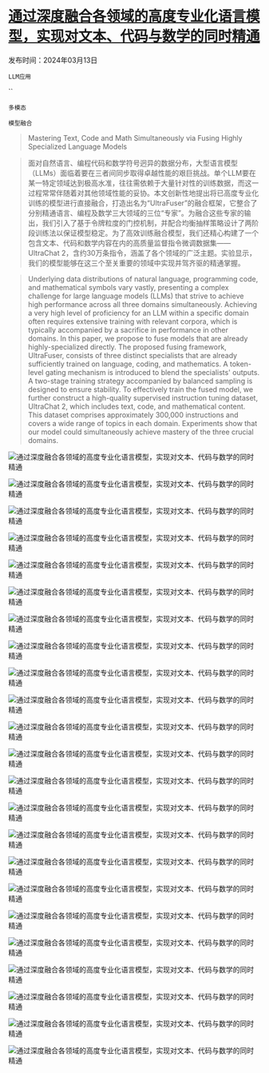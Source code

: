 # [通过深度融合各领域的高度专业化语言模型，实现对文本、代码与数学的同时精通](https://arxiv.org/abs/2403.08281)

发布时间：2024年03月13日

`LLM应用`

``

`多模态`

`模型融合`

> Mastering Text, Code and Math Simultaneously via Fusing Highly Specialized Language Models

> 面对自然语言、编程代码和数学符号迥异的数据分布，大型语言模型（LLMs）面临着要在三者间同步取得卓越性能的艰巨挑战。单个LLM要在某一特定领域达到极高水准，往往需依赖于大量针对性的训练数据，而这一过程常常伴随着对其他领域性能的妥协。本文创新性地提出将已高度专业化训练的模型进行直接融合，打造出名为“UltraFuser”的融合框架，它整合了分别精通语言、编程及数学三大领域的三位“专家”。为融合这些专家的输出，我们引入了基于令牌粒度的门控机制，并配合均衡抽样策略设计了两阶段训练法以保证模型稳定。为了高效训练融合模型，我们还精心构建了一个包含文本、代码和数学内容在内的高质量监督指令微调数据集——UltraChat 2，含约30万条指令，涵盖了各个领域的广泛主题。实验显示，我们的模型能够在这三个至关重要的领域中实现并驾齐驱的精通掌握。

> Underlying data distributions of natural language, programming code, and mathematical symbols vary vastly, presenting a complex challenge for large language models (LLMs) that strive to achieve high performance across all three domains simultaneously. Achieving a very high level of proficiency for an LLM within a specific domain often requires extensive training with relevant corpora, which is typically accompanied by a sacrifice in performance in other domains. In this paper, we propose to fuse models that are already highly-specialized directly. The proposed fusing framework, UltraFuser, consists of three distinct specialists that are already sufficiently trained on language, coding, and mathematics. A token-level gating mechanism is introduced to blend the specialists' outputs. A two-stage training strategy accompanied by balanced sampling is designed to ensure stability. To effectively train the fused model, we further construct a high-quality supervised instruction tuning dataset, UltraChat 2, which includes text, code, and mathematical content. This dataset comprises approximately 300,000 instructions and covers a wide range of topics in each domain. Experiments show that our model could simultaneously achieve mastery of the three crucial domains.

![通过深度融合各领域的高度专业化语言模型，实现对文本、代码与数学的同时精通](../../../paper_images/2403.08281/x1.png)

![通过深度融合各领域的高度专业化语言模型，实现对文本、代码与数学的同时精通](../../../paper_images/2403.08281/x2.png)

![通过深度融合各领域的高度专业化语言模型，实现对文本、代码与数学的同时精通](../../../paper_images/2403.08281/x3.png)

![通过深度融合各领域的高度专业化语言模型，实现对文本、代码与数学的同时精通](../../../paper_images/2403.08281/x4.png)

![通过深度融合各领域的高度专业化语言模型，实现对文本、代码与数学的同时精通](../../../paper_images/2403.08281/x5.png)

![通过深度融合各领域的高度专业化语言模型，实现对文本、代码与数学的同时精通](../../../paper_images/2403.08281/ultra_vis.png)

![通过深度融合各领域的高度专业化语言模型，实现对文本、代码与数学的同时精通](../../../paper_images/2403.08281/x9.png)

![通过深度融合各领域的高度专业化语言模型，实现对文本、代码与数学的同时精通](../../../paper_images/2403.08281/x10.png)

![通过深度融合各领域的高度专业化语言模型，实现对文本、代码与数学的同时精通](../../../paper_images/2403.08281/x11.png)

![通过深度融合各领域的高度专业化语言模型，实现对文本、代码与数学的同时精通](../../../paper_images/2403.08281/x12.png)

![通过深度融合各领域的高度专业化语言模型，实现对文本、代码与数学的同时精通](../../../paper_images/2403.08281/x13.png)

![通过深度融合各领域的高度专业化语言模型，实现对文本、代码与数学的同时精通](../../../paper_images/2403.08281/x14.png)

![通过深度融合各领域的高度专业化语言模型，实现对文本、代码与数学的同时精通](../../../paper_images/2403.08281/x15.png)

![通过深度融合各领域的高度专业化语言模型，实现对文本、代码与数学的同时精通](../../../paper_images/2403.08281/x16.png)

![通过深度融合各领域的高度专业化语言模型，实现对文本、代码与数学的同时精通](../../../paper_images/2403.08281/x17.png)

![通过深度融合各领域的高度专业化语言模型，实现对文本、代码与数学的同时精通](../../../paper_images/2403.08281/x18.png)

![通过深度融合各领域的高度专业化语言模型，实现对文本、代码与数学的同时精通](../../../paper_images/2403.08281/x19.png)

![通过深度融合各领域的高度专业化语言模型，实现对文本、代码与数学的同时精通](../../../paper_images/2403.08281/x20.png)

![通过深度融合各领域的高度专业化语言模型，实现对文本、代码与数学的同时精通](../../../paper_images/2403.08281/x21.png)

![通过深度融合各领域的高度专业化语言模型，实现对文本、代码与数学的同时精通](../../../paper_images/2403.08281/x22.png)

![通过深度融合各领域的高度专业化语言模型，实现对文本、代码与数学的同时精通](../../../paper_images/2403.08281/x23.png)

![通过深度融合各领域的高度专业化语言模型，实现对文本、代码与数学的同时精通](../../../paper_images/2403.08281/x24.png)

![通过深度融合各领域的高度专业化语言模型，实现对文本、代码与数学的同时精通](../../../paper_images/2403.08281/x25.png)